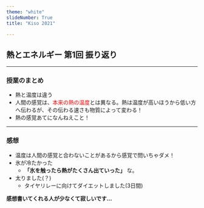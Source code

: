 ```yaml
---
theme: "white"
slideNumber: True
title: "Kiso 2021"

---
```


## 熱とエネルギー 第1回 振り返り

---

### 授業のまとめ

* 熱と温度は違う
* 人間の感覚は、<font color="red">本来の熱の温度</font>とは異なる。熱は温度が高いほうから低い方へ伝わるが、その伝わる速さも物質によって変わる！
* 熱の感覚あてになんねえこと！

---

### 感想

* 温度は人間の感覚と合わないことがあるから感覚で問いちゃダメ！
* 氷が冷たかった
  * **「氷を触ったら熱がたくさん出ていった」** な。
* 太りました(？)
  * タイヤリレーに向けてダイエットしました(3日間)

**感想書いてくれる人が少なくて寂しいです...**

